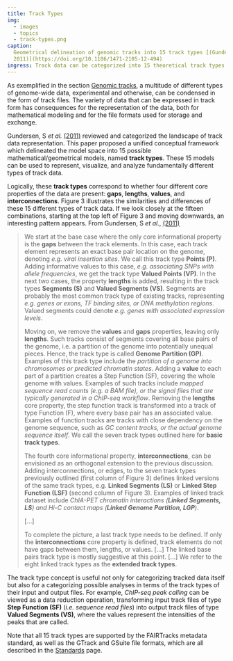 ```yaml
---
title: Track Types
img:
  - images
  - topics
  - track-types.png
caption:
  Geometrical delineation of genomic tracks into 15 track types [(Gundersen, S *et al.*,
  2011)](https://doi.org/10.1186/1471-2105-12-494)
ingress: Track data can be categorized into 15 theoretical track types
---
```


As exemplified in the section [Genomic tracks](#s02-genomic-tracks), a multitude of different types
of genome-wide data, experimental and otherwise, can be condensed in the form of track files. The
variety of data that can be expressed in track form has consequences for the representation of the
data, both for mathematical modeling and for the file formats used for storage and exchange.

Gundersen, S _et al._ [(2011)](https://doi.org/10.1186/1471-2105-12-494) reviewed and categorized
the landscape of track data representation. This paper proposed a unified conceptual framework which
delineated the model space into 15 possible mathematical/geometrical models, named **track types**.
These 15 models can be used to represent, visualize, and analyze fundamentally different types of
track data.

Logically, these **track types** correspond to whether four different core properties of the data
are present: **gaps**, **lengths**, **values**, and **interconnections**. Figure 3 illustrates the
similarities and differences of these 15 different types of track data. If we look closely at the
fifteen combinations, starting at the top left of Figure 3 and moving downwards, an interesting
pattern appears. From Gundersen, S _et al._, [(2011)](https://doi.org/10.1186/1471-2105-12-494)
[^1]:

> We start at the base case where the only core informational property is the **gaps** between the
> track elements. In this case, each track element represents an exact base pair location on the
> genome, denoting _e.g. viral insertion sites_. We call this track type **Points (P)**. Adding
> informative values to this case, _e.g. associating SNPs with allele frequencies_, we get the track
> type **Valued Points (VP)**. In the next two cases, the property **lengths** is added, resulting
> in the track types **Segments (S)** and **Valued Segments (VS)**. Segments are probably the most
> common track type of existing tracks, representing _e.g. genes or exons, TF binding sites, or DNA
> methylation regions_. Valued segments could denote _e.g. genes with associated expression levels_.
>
> Moving on, we remove the **values** and **gaps** properties, leaving only **lengths**. Such tracks
> consist of segments covering all base pairs of the genome, i.e. a partition of the genome into
> potentially unequal pieces. Hence, the track type is called **Genome Partition (GP)**. Examples of
> this track type include the _partition of a genome into chromosomes or predicted chromatin
> states_. Adding a **value** to each part of a partition creates a Step Function (SF), covering the
> whole genome with values. Examples of such tracks include _mapped sequence read counts (e.g. a BAM
> file), or the signal files that are typically generated in a ChIP-seq workflow_. Removing the
> **lengths** core property, the step function track is transformed into a track of type Function
> (F), where every base pair has an associated value. Examples of function tracks are tracks with
> close dependency on the genome sequence, such as _GC content tracks, or the actual genome sequence
> itself_. We call the seven track types outlined here for **basic track types**.
>
> The fourth core informational property, **interconnections**, can be envisioned as an orthogonal
> extension to the previous discussion. Adding interconnections, or edges, to the seven track types
> previously outlined (first column of Figure 3) defines linked versions of the same track types,
> e.g. **Linked Segments (LS)** or **Linked Step Function (LSF)** (second column of Figure 3).
> Examples of linked track dataset include _ChIA-PET chromatin interactions (**Linked Segments,
> LS**) and Hi-C contact maps (**Linked Genome Partition, LGP**)_.
>
> [...]
>
> To complete the picture, a last track type needs to be defined. If only the **interconnections**
> core property is defined, track elements do not have gaps between them, lengths, or values. [...]
> The linked base pairs track type is mostly suggestive at this point. [...] We refer to the eight
> linked track types as the **extended track types**.

The track type concept is useful not only for categorizing tracked data itself but also for a
categorizing possible analyses in terms of the track types of their input and output files. For
example, _ChIP-seq peak calling_ can be viewed as a data reduction operation, transforming input
track files of type **Step Function (SF)** (_i.e. sequence read files_) into output track files of
type **Valued Segments (VS)**, where the values represent the intensities of the peaks that are
called.

Note that all 15 track types are supported by the FAIRTracks metadata standard, as well as the
GTrack and GSuite file formats, which are all described in the [Standards](/pages/standardsndards)
page.

[^1]:
    The quote is slightly edited. Text formatting have been added and some examples have been
    substituted by more recent ones.
